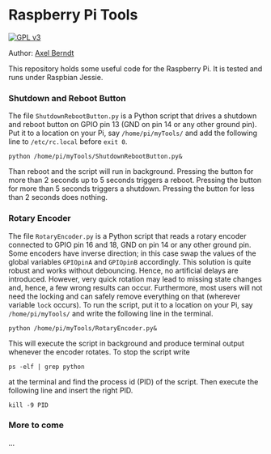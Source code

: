 # Raspberry Pi Tools

[![GPL v3](https://img.shields.io/badge/license-GNU%20General%20Public%20License%20v3.0-blue.svg)](https://github.com/axelberndt/Raspberry-Pi-Tools/blob/master/LICENSE)

Author: [Axel Berndt](https://github.com/axelberndt)<br>

This repository holds some useful code for the Raspberry Pi. It is tested and runs under Raspbian Jessie.

### Shutdown and Reboot Button
The file `ShutdownRebootButton.py` is a Python script that drives a shutdown and reboot button on GPIO pin 13 (GND on pin 14 or any other ground pin). Put it to a location on your Pi, say `/home/pi/myTools/` and add the following line to `/etc/rc.local` before `exit 0`.

`python /home/pi/myTools/ShutdownRebootButton.py&`

Than reboot and the script will run in background. Pressing the button for more than 2 seconds up to 5 seconds triggers a reboot. Pressing the button for more than 5 seconds triggers a shutdown. Pressing the button for less than 2 seconds does nothing.

### Rotary Encoder
The file `RotaryEncoder.py` is a Python script that reads a rotary encoder connected to GPIO pin 16 and 18, GND on pin 14 or any other ground pin. Some encoders have inverse direction; in this case swap the values of the global variables `GPIOpinA` and `GPIOpinB` accordingly. This solution is quite robust and works without debouncing. Hence, no artificial delays are introduced. However, very quick rotation may lead to missing state changes and, hence, a few wrong results can occur. Furthermore, most users will not need the locking and can safely remove everything on that (wherever variable `lock` occurs). To run the script, put it to a location on your Pi, say `/home/pi/myTools/` and write the following line in the terminal.

`python /home/pi/myTools/RotaryEncoder.py&`

This will execute the script in background and produce terminal output whenever the encoder rotates. To stop the script write

`ps -elf | grep python`

at the terminal and find the process id (PID) of the script. Then execute the following line and insert the right PID.

`kill -9 PID`

### More to come
...